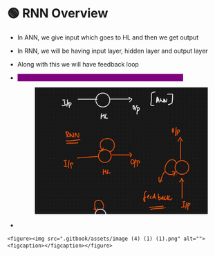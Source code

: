 # 🟢 RNN Overview

* In ANN, we give input which goes to HL and then we get output
* In RNN, we will be having input layer, hidden layer and output layer
* Along with this we will have feedback loop
*   <mark style="color:purple;background-color:purple;">**The output of the hidden layer will be back to the neuron**</mark>

    <figure><img src=".gitbook/assets/image (3) (1) (1).png" alt=""><figcaption></figcaption></figure>
*

    <figure><img src=".gitbook/assets/image (4) (1) (1).png" alt=""><figcaption></figcaption></figure>
